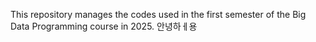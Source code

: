 This repository manages the codes used in the first semester of the Big Data Programming course in 2025.
안녕하ㅔ용
